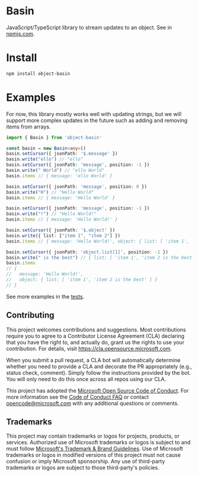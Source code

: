 # Basin
JavaScript/TypeScript library to stream updates to an object.
See in [npmjs.com](https://www.npmjs.com/package/object-basin).

# Install
```bash
npm install object-basin
```

# Examples
For now, this library mostly works well with updating strings, but we will support more complex updates in the future such as adding and removing items from arrays.

```TypeScript
import { Basin } from 'object-basin'

const basin = new Basin<any>()
basin.setCursor({ jsonPath: '$.message' })
basin.write("ello") // "ello"
basin.setCursor({ jsonPath: 'message', position: -1 })
basin.write(" World") // "ello World"
basin.items // { message: 'ello World' }

basin.setCursor({ jsonPath: 'message', position: 0 })
basin.write("H") // "Hello World"
basin.items // { message: 'Hello World' }

basin.setCursor({ jsonPath: 'message', position: -1 })
basin.write("!") // "Hello World!"
basin.items // { message: 'Hello World!' }

basin.setCursor({ jsonPath: '$.object' })
basin.write({ list: ["item 1", "item 2"] })
basin.items // { message: 'Hello World!', object: { list: [ 'item 1', 'item 2' ] } }

basin.setCursor({ jsonPath: 'object.list[1]', position: -1 })
basin.write(" is the best") // { list: [ 'item 1', 'item 2 is the best' ] }
basin.items
// {
//   message: 'Hello World!',
//   object: { list: [ 'item 1', 'item 2 is the best' ] }
// }
```

See more examples in the [tests](src/__tests__/index.test.ts).

## Contributing

This project welcomes contributions and suggestions.  Most contributions require you to agree to a
Contributor License Agreement (CLA) declaring that you have the right to, and actually do, grant us
the rights to use your contribution. For details, visit https://cla.opensource.microsoft.com.

When you submit a pull request, a CLA bot will automatically determine whether you need to provide
a CLA and decorate the PR appropriately (e.g., status check, comment). Simply follow the instructions
provided by the bot. You will only need to do this once across all repos using our CLA.

This project has adopted the [Microsoft Open Source Code of Conduct](https://opensource.microsoft.com/codeofconduct/).
For more information see the [Code of Conduct FAQ](https://opensource.microsoft.com/codeofconduct/faq/) or
contact [opencode@microsoft.com](mailto:opencode@microsoft.com) with any additional questions or comments.

## Trademarks

This project may contain trademarks or logos for projects, products, or services. Authorized use of Microsoft 
trademarks or logos is subject to and must follow 
[Microsoft's Trademark & Brand Guidelines](https://www.microsoft.com/en-us/legal/intellectualproperty/trademarks/usage/general).
Use of Microsoft trademarks or logos in modified versions of this project must not cause confusion or imply Microsoft sponsorship.
Any use of third-party trademarks or logos are subject to those third-party's policies.
